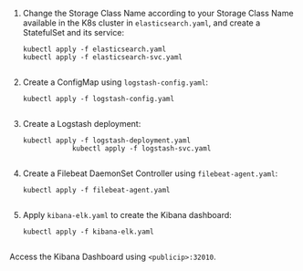 <ol>
    <li>
        Change the Storage Class Name according to your Storage Class Name available in the K8s cluster in <code>elasticsearch.yaml</code>, and create a StatefulSet and its service:
        <pre><code>kubectl apply -f elasticsearch.yaml
kubectl apply -f elasticsearch-svc.yaml
        </code></pre>
    </li>
    <li>
        Create a ConfigMap using <code>logstash-config.yaml</code>:
        <pre><code>kubectl apply -f logstash-config.yaml
        </code></pre>
    </li>
    <li>
        Create a Logstash deployment:
        <pre><code>kubectl apply -f logstash-deployment.yaml
            kubectl apply -f logstash-svc.yaml
        </code></pre>
    </li>
    <li>
        Create a Filebeat DaemonSet Controller using <code>filebeat-agent.yaml</code>:
        <pre><code>kubectl apply -f filebeat-agent.yaml
        </code></pre>
    </li>
    <li>
        Apply <code>kibana-elk.yaml</code> to create the Kibana dashboard:
        <pre><code>kubectl apply -f kibana-elk.yaml
        </code></pre>
    </li>
</ol>

<p>Access the Kibana Dashboard using <code>&lt;publicip&gt;:32010</code>.</p>
